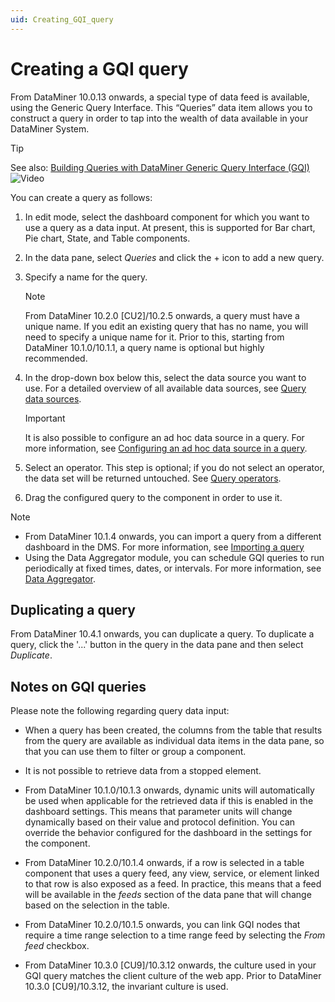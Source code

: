 ```yaml
---
uid: Creating_GQI_query
---
```


# Creating a GQI query

From DataMiner 10.0.13 onwards, a special type of data feed is available, using the Generic Query Interface. This “Queries” data item allows you to construct a query in order to tap into the wealth of data available in your DataMiner System.

> [!TIP]
> See also: [Building Queries with DataMiner Generic Query Interface (GQI)](https://community.dataminer.services/video/building-queries-with-dataminer-generic-query-interface-gqi/) ![Video](~/user-guide/images/video_Duo.png)

You can create a query as follows:

1. In edit mode, select the dashboard component for which you want to use a query as a data input. At present, this is supported for Bar chart, Pie chart, State, and Table components.

1. In the data pane, select *Queries* and click the + icon to add a new query.

1. Specify a name for the query.

   > [!NOTE]
   > From DataMiner 10.2.0 [CU2]/10.2.5 onwards, a query must have a unique name. If you edit an existing query that has no name, you will need to specify a unique name for it. Prior to this, starting from DataMiner 10.1.0/10.1.1, a query name is optional but highly recommended.

1. In the drop-down box below this, select the data source you want to use. For a detailed overview of all available data sources, see [Query data sources](xref:Query_data_sources).

   > [!IMPORTANT]
   > It is also possible to configure an ad hoc data source in a query. For more information, see [Configuring an ad hoc data source in a query](xref:Configuring_an_ad_hoc_data_source_in_a_query).

1. Select an operator. This step is optional; if you do not select an operator, the data set will be returned untouched. See [Query operators](xref:Query_operators).

1. Drag the configured query to the component in order to use it.

> [!NOTE]
>
> - From DataMiner 10.1.4 onwards, you can import a query from a different dashboard in the DMS. For more information, see [Importing a query](xref:Importing_a_query)
> - Using the Data Aggregator module, you can schedule GQI queries to run periodically at fixed times, dates, or intervals. For more information, see [Data Aggregator](xref:Data_Aggregator_DxM).

## Duplicating a query

From DataMiner 10.4.1 onwards, you can duplicate a query. To duplicate a query, click the '...' button in the query in the data pane and then select *Duplicate*.

## Notes on GQI queries

Please note the following regarding query data input:

- When a query has been created, the columns from the table that results from the query are available as individual data items in the data pane, so that you can use them to filter or group a component.

- It is not possible to retrieve data from a stopped element.

- From DataMiner 10.1.0/10.1.3 onwards, dynamic units will automatically be used when applicable for the retrieved data if this is enabled in the dashboard settings. This means that parameter units will change dynamically based on their value and protocol definition. You can override the behavior configured for the dashboard in the settings for the component.

- From DataMiner 10.2.0/10.1.4 onwards, if a row is selected in a table component that uses a query feed, any view, service, or element linked to that row is also exposed as a feed. In practice, this means that a feed will be available in the *feeds* section of the data pane that will change based on the selection in the table.

- From DataMiner 10.2.0/10.1.5 onwards, you can link GQI nodes that require a time range selection to a time range feed by selecting the *From feed* checkbox.

- From DataMiner 10.3.0 [CU9]/10.3.12 onwards<!--RN 37505-->, the culture used in your GQI query matches the client culture of the web app. Prior to DataMiner 10.3.0 [CU9]/10.3.12, the invariant culture is used.
